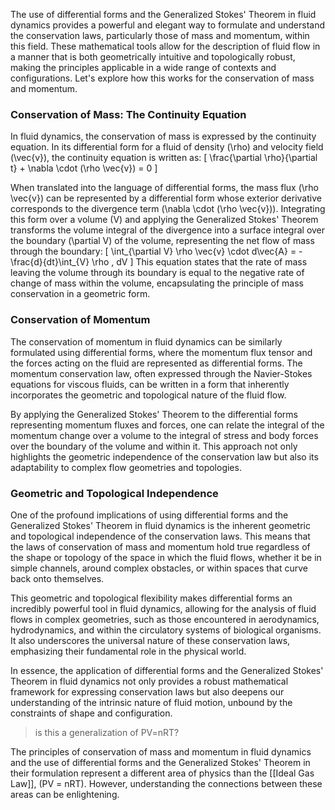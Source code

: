 The use of differential forms and the Generalized Stokes' Theorem in fluid dynamics provides a powerful and elegant way to formulate and understand the conservation laws, particularly those of mass and momentum, within this field. These mathematical tools allow for the description of fluid flow in a manner that is both geometrically intuitive and topologically robust, making the principles applicable in a wide range of contexts and configurations. Let's explore how this works for the conservation of mass and momentum.

### Conservation of Mass: The Continuity Equation

In fluid dynamics, the conservation of mass is expressed by the continuity equation. In its differential form for a fluid of density \(\rho\) and velocity field \(\vec{v}\), the continuity equation is written as:
\[ \frac{\partial \rho}{\partial t} + \nabla \cdot (\rho \vec{v}) = 0 \]

When translated into the language of differential forms, the mass flux \(\rho \vec{v}\) can be represented by a differential form whose exterior derivative corresponds to the divergence term \(\nabla \cdot (\rho \vec{v})\). Integrating this form over a volume \(V\) and applying the Generalized Stokes' Theorem transforms the volume integral of the divergence into a surface integral over the boundary \(\partial V\) of the volume, representing the net flow of mass through the boundary:
\[ \int_{\partial V} \rho \vec{v} \cdot d\vec{A} = -\frac{d}{dt}\int_{V} \rho \, dV \]
This equation states that the rate of mass leaving the volume through its boundary is equal to the negative rate of change of mass within the volume, encapsulating the principle of mass conservation in a geometric form.

### Conservation of Momentum

The conservation of momentum in fluid dynamics can be similarly formulated using differential forms, where the momentum flux tensor and the forces acting on the fluid are represented as differential forms. The momentum conservation law, often expressed through the Navier-Stokes equations for viscous fluids, can be written in a form that inherently incorporates the geometric and topological nature of the fluid flow.

By applying the Generalized Stokes' Theorem to the differential forms representing momentum fluxes and forces, one can relate the integral of the momentum change over a volume to the integral of stress and body forces over the boundary of the volume and within it. This approach not only highlights the geometric independence of the conservation law but also its adaptability to complex flow geometries and topologies.

### Geometric and Topological Independence

One of the profound implications of using differential forms and the Generalized Stokes' Theorem in fluid dynamics is the inherent geometric and topological independence of the conservation laws. This means that the laws of conservation of mass and momentum hold true regardless of the shape or topology of the space in which the fluid flows, whether it be in simple channels, around complex obstacles, or within spaces that curve back onto themselves.

This geometric and topological flexibility makes differential forms an incredibly powerful tool in fluid dynamics, allowing for the analysis of fluid flows in complex geometries, such as those encountered in aerodynamics, hydrodynamics, and within the circulatory systems of biological organisms. It also underscores the universal nature of these conservation laws, emphasizing their fundamental role in the physical world.

In essence, the application of differential forms and the Generalized Stokes' Theorem in fluid dynamics not only provides a robust mathematical framework for expressing conservation laws but also deepens our understanding of the intrinsic nature of fluid motion, unbound by the constraints of shape and configuration.

>   is this a generalization of PV=nRT?

The principles of conservation of mass and momentum in fluid dynamics and the use of differential forms and the Generalized Stokes' Theorem in their formulation represent a different area of physics than the [[Ideal Gas Law]], \(PV = nRT\). However, understanding the connections between these areas can be enlightening.